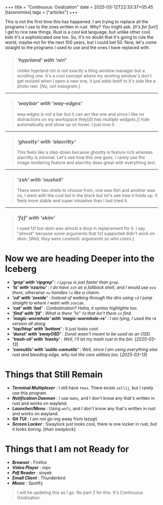 +++
title = "Continuous: Oxidization"
date = 2025-03-12T22:33:37+05:45
[taxonomies] 
tags = ["articles"]
+++

This is not the first time this has happened. I am trying to replace all the programs I use
to the ones written in rust. Why? You might ask. [_It's for fun!_] I get to rice new things.
Rust is a cool kid language, but unlike other cool kids it's a sophisticated one too. So, it's
no doubt that it's going to rule the world, maybe not for the next 100 years, but I could bet 50.
Now, let's come straight to the programs I used to use and the ones I have replaced with.

> ### _'hyprland' with 'niri'_  
>
> Unlike hyprland niri is not exactly a tiling window manager but a scrolling one. It's a cool
> concept where my existing window's don't get resized when I open a new one, it just adds itself
> to it's side like a photo reel. [_No, not instagram._]
***

> ### _'waybar' with 'way-edges'_  
>
> way-edges is not a bar but it can act like one and since I like no distractions on my workspace
> they[_(It has multiple widgets.)_] hide automatically and show up on hover. I just love it.
***

> ### _'ghostty' with 'alacritty'_  
>
> This feels like a step-down because ghostty is feature rich whereas alacritty is minimal. Let's see
> how this one goes. I rarely use the image rendering feature and alacritty does great with everything text.
***

> ### _'zsh' with 'nushell'_  
>
> There were two shells to choose from, one was fish and another was nu, I went with the cool kid in the block but
> let's see how it holds up. It feels more stable and super intuiative than I last tried it.
***

> ### _'fzf' with 'skim'_  
>
> I used fzf but skim was almost a drop in replacement for it. I say "almost" because some arguments that fzf
> supported didn't work on skim. [_Well, they were cosmetic arguments so who cares._]

# Now we are heading Deeper into the Iceberg

- ___'grep' with 'ripgrep'___ : _`ripgrep` is just faster than `grep`._  
- ___'ls' with 'eza/nu'___ : _I do have `zsh` as a fallback shell, and I would use `eza` there, otherwise `nu` handles `ls`   like a charm._
- ___'cd' with 'zoxide'___ : _Instead of walking through the dirs using `cd` I jump straight to where I want with `zoxide`._  
- ___'cat' with 'bat'___ : _Conbatination? Haha, it syntax highlights too._  
- ___'find' with 'fd'___ : _What is there "in" `fd` that isn't there `in` find._  
- ___'magic-wormhole' with 'magic-wormhole-rs'___ : _I am lying, I used the rs version all along._  
- ___'top/htop' with 'bottom'___ : _It just looks cool._  
- ___'dunst' with 'swayOSD'___ : _Dunst wasn't meant to be used as an OSD._  
- ___'trash-cli' with 'trashy'___ : _Well, I'll let my trash rust in the bin._ [_2025-03-13_]
- ___'coreutils' with 'uutils-coreutils'___ : _Well, since I am using everything else rust and bleeding edge, why not the core utilities too._ [_2025-03-13_]

# Things that Still Remain

- ___Terminal Multiplexer___ : I still have `tmux`. There exists `zellij`, but I rarely use this program.
- ___Notification Daemon___ : I use `mako`, and I don't know any that's written in rust and works on wayland.
- ___Launcher/Menu___ : Using `wofi`, and I don't know any that's written in rust and works on wayland.
- ___Git TUI___ : I am not go-ing away from lazygit.
- ___Screen Locker___ : Swaylock just looks cool, there is one locker in rust, but it looks boring. [_than swaylock_]

# Things that I am not Ready for

- ___Browser___ : Firefox
- ___Video Player___ : mpv
- ___Pdf Reader___ : sioyek
- ___Email Client___ : Thunderbird
- ___Music___ : Spotify

> I will be updating this as I go. No part 2 for this. It's Continuous Oxidization.
